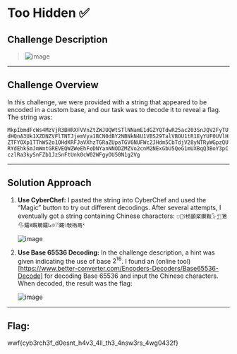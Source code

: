 # Too Hidden ✅

## Challenge Description
> ![image](https://github.com/user-attachments/assets/8ab9c48e-d3ea-4171-b248-e439cd145eaf)

----

## Challenge Overview
In this challenge, we were provided with a string that appeared to be encoded in a custom base, and our task was to decode it to reveal a flag. The string was:

`MkpIbmdFcWs4MzVjR3BHRXFVVnZtZWJUQWtSTlNNamE1dGZYQTdwR25ac203SnJQV2FyTUdHQnA3Uk1XZDNZVFlTNTJjemVya1BCN0dBY2NBNkN4U1VBS29TalVBOU1tR1EyYUF0UVlHZTFYOXp1TThWS2o1OHdKRFJaVXhzTGRaZUpaTGV6NUFWc2JHdm5CbTdjV28yNTRyWGpzQURYdEhkSmJmWmtGREVEQWZWeEhFeDNYanNNODZMZVo2cnM2NExGbU5QeG1mUXBqQ3BoY3pCczlRa3kySnFZb1JzSnFtUnk0cW02WFgyOU50N1g2Vg`

 ----

## Solution Approach
1. **Use CyberChef:** I pasted the string into CyberChef and used the “Magic” button to try out different decodings. After several attempts, I eventually got a string containing Chinese characters: `𔕷𠅦𖥣桢顲桨鑦敤𓅥𓉮鵟𔐴鐳ꌴ鑬鵴鐳𐘴𔕳𓀳鑳𔔴敧栴鬲ᕽ`

   ![image](https://github.com/user-attachments/assets/43558449-f6cd-4883-afb3-c2e75cdd5bf3)

3. **Use Base 65536 Decoding:** In the challenge description, a hint was given indicating the use of base $2^16$. I found an (online tool)[https://www.better-converter.com/Encoders-Decoders/Base65536-Decode] for decoding Base 65536 and input the Chinese characters. When decoded, the result was the flag:

   ![image](https://github.com/user-attachments/assets/96b10555-1978-4ee3-bd81-d188b985f406)

----
   
## Flag: 
wwf{cyb3rch3f_d0esnt_h4v3_4ll_th3_4nsw3rs_4wg0432f}


   





